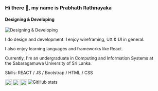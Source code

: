 ### Hi there 👋, my name is Prabhath Rathnayaka
#### Designing & Developing
![Designing & Developing](https://media-exp1.licdn.com/dms/image/C5616AQGFKkaOTwjQ7Q/profile-displaybackgroundimage-shrink_350_1400/0/1641719352261?e=1648080000&v=beta&t=nJLfoLgjwCMNDkywD97sjtkRwFSSZ42Qn4vhTyQl3YI)

I do design and development. I enjoy wireframing, UX & UI in general.

I also enjoy learning languages and frameworks like React. 

Currently, I'm an undergraduate in Computing and Information Systems at the Sabaragamuwa University of Sri Lanka.

Skills: REACT / JS / Bootstrap / HTML / CSS


<a href="https://github.com/PrabhathR-99">
  <img align="left" alt="Prabhath's Github" width="22px" src="https://raw.githubusercontent.com/peterthehan/peterthehan/master/assets/github.svg" />
</a>
<a href="https://www.facebook.com/prabath.rathnayaka.50">
  <img align="left" alt="Prabhath | Facebook" width="22px" src="https://raw.githubusercontent.com/peterthehan/peterthehan/master/assets/facebook.svg" />
</a>
<a href="www.linkedin.com/in/prabhath-rathnayaka-01203b217">
  <img align="left" alt="Prabhath's LinkedIN" width="22px" src="https://raw.githubusercontent.com/peterthehan/peterthehan/master/assets/linkedin.svg" />
</a>


![GitHub stats](https://github-readme-stats.vercel.app/api?username=PrabhathR-99&show_icons=true&count_private=true)  











